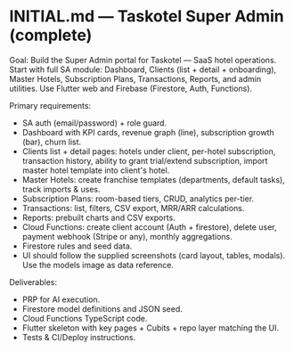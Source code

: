# INITIAL.md — Taskotel Super Admin (complete)

Goal: Build the Super Admin portal for Taskotel — SaaS hotel operations. Start with full SA module: Dashboard, Clients (list + detail + onboarding), Master Hotels, Subscription Plans, Transactions, Reports, and admin utilities. Use Flutter web and Firebase (Firestore, Auth, Functions).

Primary requirements:
- SA auth (email/password) + role guard.
- Dashboard with KPI cards, revenue graph (line), subscription growth (bar), churn list.
- Clients list + detail pages: hotels under client, per-hotel subscription, transaction history, ability to grant trial/extend subscription, import master hotel template into client's hotel.
- Master Hotels: create franchise templates (departments, default tasks), track imports & uses.
- Subscription Plans: room-based tiers, CRUD, analytics per-tier.
- Transactions: list, filters, CSV export, MRR/ARR calculations.
- Reports: prebuilt charts and CSV exports.
- Cloud Functions: create client account (Auth + firestore), delete user, payment webhook (Stripe or any), monthly aggregations.
- Firestore rules and seed data.
- UI should follow the supplied screenshots (card layout, tables, modals). Use the models image as data reference.

Deliverables:
- PRP for AI execution.
- Firestore model definitions and JSON seed.
- Cloud Functions TypeScript code.
- Flutter skeleton with key pages + Cubits + repo layer matching the UI.
- Tests & CI/Deploy instructions.
